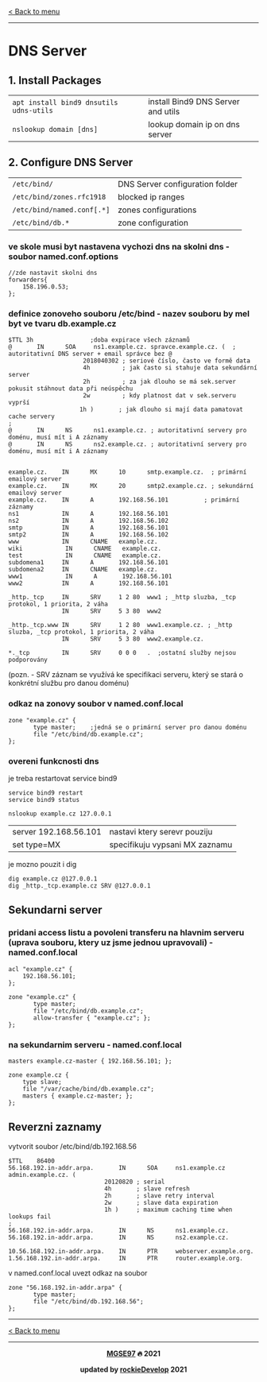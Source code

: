 [< Back to menu](../README.md)

---

# DNS Server

## 1. Install Packages

<table>
    <tr><td><code>apt install bind9 dnsutils udns-utils</code></td><td>install Bind9 DNS Server and utils</td></tr>
    <tr><td><code>nslookup domain [dns]</code></td><td>lookup domain ip on dns server</td></tr>
</table>

## 2. Configure DNS Server

<table>
    <tr><td><code>/etc/bind/</code></td><td>DNS Server configuration folder</td></tr>
    <tr><td><code>/etc/bind/zones.rfc1918</code></td><td>blocked ip ranges</td></tr>
    <tr><td><code>/etc/bind/named.conf[.*]</code></td><td>zones configurations</td></tr>
    <tr><td><code>/etc/bind/db.*</code></td><td>zone configuration</td></tr>
</table>

### ve skole musi byt nastavena vychozi dns na skolni dns - soubor named.conf.options

    //zde nastavit skolni dns
    forwarders{
        158.196.0.53;
    };

### definice zonoveho souboru /etc/bind - nazev souboru by mel byt ve tvaru db.example.cz
    
    $TTL 3h 			   ;doba expirace všech záznamů
    @       IN      SOA     ns1.example.cz. spravce.example.cz. (  ; autoritativní DNS server + email správce bez @
                         2018040302 ; seriové číslo, často ve formě data
                         4h         ; jak často si stahuje data sekundární server
                         2h         ; za jak dlouho se má sek.server pokusit stáhnout data při neúspěchu
                         2w         ; kdy platnost dat v sek.serveru vyprší
                        1h )       ; jak dlouho si mají data pamatovat cache servery
    ;
    @       IN      NS      ns1.example.cz. ; autoritativní servery pro doménu, musí mít i A záznamy
    @       IN      NS      ns2.example.cz. ; autoritativní servery pro doménu, musí mít i A záznamy


    example.cz.    IN      MX      10      smtp.example.cz.  ; primární emailový server
    example.cz.    IN      MX      20      smtp2.example.cz. ; sekundární emailový server
    example.cz.    IN      A       192.168.56.101          ; primární záznamy
    ns1            IN      A       192.168.56.101
    ns2            IN      A       192.168.56.102
    smtp           IN      A       192.168.56.101
    smtp2          IN      A       192.168.56.102
    www            IN      CNAME   example.cz.
    wiki	        IN      CNAME   example.cz.
    test	        IN      CNAME   example.cz.
    subdomena1     IN      A       192.168.56.101
    subdomena2     IN      CNAME   example.cz.
    www1	        IN      A       192.168.56.101
    www2           IN      A       192.168.56.101

    _http._tcp     IN      SRV     1 2 80  www1 ; _http sluzba, _tcp protokol, 1 priorita, 2 váha
                   IN      SRV     5 3 80  www2

    _http._tcp.www IN      SRV     1 2 80  www1.example.cz. ; _http sluzba, _tcp protokol, 1 priorita, 2 váha
                   IN      SRV     5 3 80  www2.example.cz.

    *._tcp         IN      SRV     0 0 0   .  ;ostatní služby nejsou podporovány
    
(pozn. - SRV záznam se využívá ke specifikaci serveru, který se stará o konkrétní službu pro danou doménu)

### odkaz na zonovy soubor v named.conf.local
    zone "example.cz" {
           type master;    ;jedná se o primární server pro danou doménu
           file "/etc/bind/db.example.cz";
    };
 
### overeni funkcnosti dns
je treba restartovat service bind9

    service bind9 restart
    service bind9 status

    nslookup example.cz 127.0.0.1
<table>
<tr><td>server 192.168.56.101 </td><td>nastavi ktery serevr pouziju</td></tr>
<tr><td>set type=MX </td><td> specifikuju vypsani MX zaznamu</td></tr>
</table>

je mozno pouzit i dig

    dig example.cz @127.0.0.1
    dig _http._tcp.example.cz SRV @127.0.0.1

## Sekundarni server
### pridani access listu a povoleni transferu na hlavnim serveru (uprava souboru, ktery uz jsme jednou upravovali) - named.conf.local

    acl "example.cz" {
        192.168.56.101;
    };

    zone "example.cz" {
           type master;
           file "/etc/bind/db.example.cz";
           allow-transfer { "example.cz"; };
    };

### na sekundarnim serveru - named.conf.local
    masters example.cz-master { 192.168.56.101; };

    zone example.cz {
        type slave;
        file "/var/cache/bind/db.example.cz";
        masters { example.cz-master; };
    };

## Reverzni zaznamy
vytvorit soubor /etc/bind/db.192.168.56

    $TTL    86400
    56.168.192.in-addr.arpa.       IN      SOA     ns1.example.cz admin.example.cz. (
                               20120820 ; serial
                               4h       ; slave refresh
                               2h       ; slave retry interval
                               2w       ; slave data expiration
                               1h )     ; maximum caching time when lookups fail
    ;
    56.168.192.in-addr.arpa.       IN      NS      ns1.example.cz.
    56.168.192.in-addr.arpa.       IN      NS      ns2.example.cz. 

    10.56.168.192.in-addr.arpa.    IN      PTR     webserver.example.org.
    1.56.168.192.in-addr.arpa.     IN      PTR     router.example.org.

v named.conf.local uvezt odkaz na soubor

    zone "56.168.192.in-addr.arpa" {
           type master;
           file "/etc/bind/db.192.168.56";
    };

---

[< Back to menu](../README.md)

---

<p align="center">
    <b><a href="https://github.com/MGSE97" target="_blank">MGSE97</a> 🔥 2021</b>
</div>
<p align="center">
    <b>updated by <a href="https://github.com/rockieDevelop" target="_blank">rockieDevelop</a> 2021</b>
</div>
